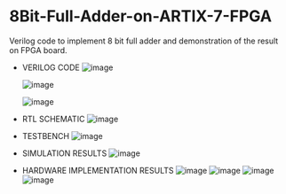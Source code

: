 # 8Bit-Full-Adder-on-ARTIX-7-FPGA
Verilog code to implement 8 bit full adder and demonstration of the  result on FPGA board.
* VERILOG CODE
  ![image](https://github.com/user-attachments/assets/7a22248d-1948-460f-af16-fbc683f9ccdb)
  
  ![image](https://github.com/user-attachments/assets/54c5c3e0-f71d-4489-81ff-2d11e4c73fba)
  
  ![image](https://github.com/user-attachments/assets/45390bc8-a939-4882-b2ff-3480bde00dd2)
* RTL SCHEMATIC
  ![image](https://github.com/user-attachments/assets/ac69d4ce-2f18-435d-86ba-e9a785006d8a)
  
* TESTBENCH
  ![image](https://github.com/user-attachments/assets/45032a42-f713-4853-a732-9147a7d181c8)

* SIMULATION RESULTS
  ![image](https://github.com/user-attachments/assets/ab2ea2a3-48b2-4f1d-9600-b8abb9efaea2)

* HARDWARE IMPLEMENTATION RESULTS
  ![image](https://github.com/user-attachments/assets/bbf17d07-8a8e-471b-b61c-999f62cff19f)
  ![image](https://github.com/user-attachments/assets/afb66e37-5b60-4322-80f7-490ef5ac713e)
  ![image](https://github.com/user-attachments/assets/2a26bd96-a755-48b7-8ed0-90260c14177d)
  ![image](https://github.com/user-attachments/assets/5d174024-9fc7-4f94-848c-70f4d5d2a3e1)




